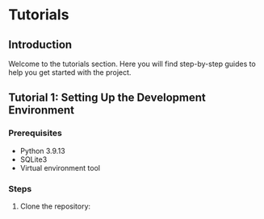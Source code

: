 
# Tutorials

## Introduction

Welcome to the tutorials section. Here you will find step-by-step guides to help you get started with the project.

## Tutorial 1: Setting Up the Development Environment

### Prerequisites
- Python 3.9.13
- SQLite3
- Virtual environment tool

### Steps
1. Clone the repository:
